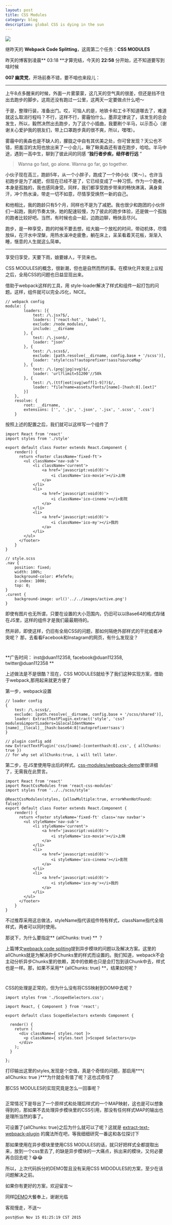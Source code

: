 ```yaml
---
layout: post
title: CSS Modules
category: blog
description: global CSS is dying in the sun
---
```

![](/images/2015_11/runner-far.jpg)

继昨天的 **Webpack Code Splitting**，这周第二个任务：**CSS MODULES**

昨天的博客到凌晨** 03:18 **才算完结，今天的 **22:58** 分开始，还不知道要写到啥时候

**007 幽灵党**，开场前奏不错，要不咱也来段儿：

---

上午8点多醒来的时候，外面一片雾蒙蒙，这几天的空气真的很差，但还是挡不住出去跑步的脚步。这周还没有跑过一公里，这两天一定要做点什么吧～

于是，整理行装，准备出门。哎，可恼人的是，地铁卡和工卡不知道哪去了，难道就这么取消行程吗？不行，这样不行，雾霾怕什么，墨菲定律说了，该发生的总会发生，所以，毅然决然出去跑步，为了这个小插曲，我要刷个半马，以示吾心（谢谢关心爱护我的朋友们，带上口罩跑步真的很不爽，所以，嘿嘿）。

雾霾中的奥森也是不缺人的，朦胧之中自有其优美之处，你可曾发现？天公也不错，把羞涩的太阳也放出来了一小会儿，瞅了瞅奥森还有谁在跑步，哈哈。半马中途，遇到一高中生，聊到了彼此间的同感 “**独行者步疾，结伴者行远** ”

>  Wanna go fast, go alone. Wanna go far, go together.

小伙子现在高三，跑龄5年，从一个小胖子，跑成了一个帅小伙（笑～）。也许当初跑步是为了减肥，但现在已经不是了，它已经变成了一种习惯。作为一个跑者，本身是孤独的，我也感同身受。同样，我们都享受跑步带来的畅快淋漓，满身臭汗，冲个热水澡，带走一切不如意，尽情享受焕然一新的自己。

和他相比，我的跑龄只有5个月，同样也不是为了减肥。我也很少和跑团的小伙伴们一起跑，我的节奏太快，她的配速较慢，为了彼此的跑步体验，还是做一个孤独的跑者比较好吧。当然，有时候也会一起，边跑边聊，畅快且尽兴。

跑步，是一种享受，跑的时候不要去想，给大脑一个放松的时间，带动机体，尽情放纵，在汗水中涅槃，用热水澡冲走疲惫，躺在床上，呆呆看着天花板，渐渐入睡，惬意的人生就这么简单。

---

享受归享受，天要下雨，娘要嫁人，干货来也。

CSS MODULES的概念，很新潮，但也是自然而然的事。在模块化开发提上议程之后，全局CSS的问题也日益显现出来。

借助于webpack这样的工具，用 style-loader解决了样式和组件一起打包的问题。这样，组件就可以完全JS化，NICE。  

```
// webpack config
module: {
        loaders: [{
            test: /\.jsx?$/,
            loaders: ['react-hot', 'babel'],
            exclude: /node_modules/,
            include: __dirname
        }, {
            test: /\.json$/,
            loader: "json"
        }, {
            test: /\.scss$/,
            exclude: [path.resolve(__dirname, config.base + '/scss')],
            loader: 'style!css?!autoprefixer!sass?sourceMap'
        }, {
            test: /\.(png|jpg|svg)$/,
            loader: 'url?limit=51200'//50k
        }, {
            test: /\.(ttf|eot|svg|woff[1-9]?)$/,
            loader: "file?name=assets/fonts/[name]-[hash:8].[ext]"
        }]
    },
    resolve: {
        root: __dirname,
        extensions: ['', '.js', '.json', '.jsx', '.scss', '.css']
    }
```
按照上述的配置之后，我们就可以这样写一个组件了

```
import React from 'react'
import styles from './style'

export default class Footer extends React.Component {
    render() {
      return <footer className='fixed-ft'>
        <ul className='nav-sub'>
            <li className='current'>
                <a href='javascript:void(0)'>
                    <i className='ico-movie'></i>上映
                </a>
            </li>
            <li>
                <a href='javascript:void(0)'>
                    <i className='ico-cinema'></i>影院
                </a>
            </li>
            <li>
                <a href='javascript:void(0)'>
                    <i className='ico-my'></i>我的
                </a>
            </li>
        </ul>
      </footer>
    }
}
```

```
// style.scss
.nav {
    position: fixed;
    width: 100%;
    background-color: #fefefe;
    z-index: 1000;
    top: 0;
}
.curent {
    background-image: url()'../../images/active.png')
}

```

即使有图片也无所谓，只要在设置的大小范围内，仍旧可以以Base64的格式存储在JS里，这样的组件才是我们最最期待的。

然并卵，即使这样，仍旧有全局CSS的问题，那如何隔绝外部样式的干扰或者冲突呢？
那，去看看Facebook和Instagram的网页，有什么发现没？  
<p><img data-layzr="/images/2015_11/facebook.jpg"/></p>
<p><img data-layzr="/images/2015_11/instagram.jpg"/></p>

**广告时间： inst@duan112358, facebook@duan112358, twitter@duan112358 **

上述做法是不是很酷？现在，CSS MODULES就给予了我们这种实现方案，借助于webpack,那用起来就更方便了  

第一步，webpack设置

```
// loader config
{
    test: /\.scss$/,
    exclude: [path.resolve(__dirname, config.base + '/scss/shared')],
    loader: ExtractTextPlugin.extract('style', 'css?modules&importLoaders=1&localIdentName=[name]__[local]__[hash:base64:8]!autoprefixer!sass')
}

// plugin config add
new ExtractTextPlugin('css/[name]-[contenthash:8].css', { allChunks: true })
// for why set allChunks:true, i will tell later.
```
第二步，在JS里使用导出后的样式。[css-modules/webpack-demo](https://github.com/css-modules/webpack-demo)里很详细了，无需我在此赘言。

```
import React from 'react'
import ReactCssModules from 'react-css-modules'
import styles from '../../scss/style'

@ReactCssModules(styles, {allowMultiple:true, errorWhenNotFound: false})
export default class Footer extends React.Component {
    render() {
      return <footer styleName='fixed-ft' class='nav navbar'>
        <ul styleName='nav-sub'>
            <li styleName='current'>
                <a href='javascript:void(0)'>
                    <i styleName='ico-movie'></i>上映
                </a>
            </li>
            <li>
                <a href='javascript:void(0)'>
                    <i styleName='ico-cinema'></i>影院
                </a>
            </li>
            <li>
                <a href='javascript:void(0)'>
                    <i styleName='ico-my'></i>我的
                </a>
            </li>
        </ul>
      </footer>
    }
}

```
不过推荐采用这总做法，styleName指代该组件特有样式，className指代全局样式，两者可以同时使用。

那说下，为什么要指定** {allChunks: true} ** ？

上篇博文[webpack code spliting](http://dhong.co/webpack-code-splitting/)提到异步模块的问题以及解决方案。这里的allChunks就是为解决异步Chunks里的样式而设置的。我们知道，webpack不会主动分析异步Chunks里的依赖，其中的依赖也只是会打包到该Chunk中去，样式也是一样。那，如果不采用** {allChunks: true} **，结果如何呢？

<p><img data-layzr="/images/2015_11/css-modules-html.jpg"/></p>
<p><img data-layzr="/images/2015_11/css-modules-style.jpg"/></p>

CSS的处理是正常的，但为什么没有将CSS映射到DOM中去呢？  

```
import styles from './ScopedSelectors.css';

import React, { Component } from 'react';

export default class ScopedSelectors extends Component {

  render() {
    return (
      <div className={ styles.root }>
        <p className={ styles.text }>Scoped Selectors</p>
      </div>
    );
  }

};

```
打印输出这里的styles,发现是个空值，真是个奇怪的问题，那启用***{ allChunks: true }***为什就会有值了呢？这也忒奇怪了

那CSS MODULES的实现究竟是怎么一回事呢？
<p><img data-layzr="/images/2015_11/css-modules-require.jpg"/></p>
正常情况下是导出了一个原样式和处理后样式的一个MAP映射，这也是可以想象得到的，那如果不去处理异步模块里的CSS引用，那没有任何样式MAP的输出也是理所当然的事了。

可设置了{allChunks: true}之后为什么就可以了呢？这就是 [extract-text-webpack-plugin](https://github.com/webpack/extract-text-webpack-plugin) 的魔法所在吧，等我细细研究一番这和各位探讨下

那如果使用在异步模块里使用CSS MODULES的话，就只好把样式全都提取出来，放到一个css里去了, 的缺是异步模块的一大痛点，拆出来的模块，又何必要再合回去呢？😂😂

所以，上次代码拆分的DEMO暂且没有采用CSS MIDODULES的方案，至少在该问题解决之前。

如果你有更好的方案，欢迎留言～

同样[DEMO](https://github.com/Duan112358/pepper)大餐奉上，谢谢光临

客观慢走，不送～

```
post@Sun Nov 15 01:25:19 CST 2015
```


